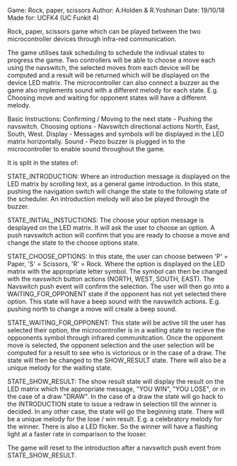 Game: Rock, paper, scissors
Author: A.Holden & R.Yoshinari 
Date: 19/10/18
Made for: UCFK4 (UC Funkit 4)

Rock, paper, scissors game which can be played between the two microcontroller devices through infra-red communication.

The game utilises task scheduling to schedule the indivual states to progress the game. Two controllers will be able to
choose a move each using the navswitch, the selected moves from each device will be computed and a result will be 
returned which will be displayed on the device LED matrix. The microcontroller can also connect a buzzer as the game also 
implements sound with a different melody for each state. E.g. Choosing move and waiting for opponent states will have a 
different melody.

Basic Instructions:
    Confirming / Moving to the next state - Pushing the navswitch.
    Choosing options - Navswitch directional actions North, East, South, West.
    Display - Messages and symbols will be displayed in the LED matrix horizontally.
    Sound - Piezo buzzer is plugged in to the microcontroller to enable sound throughout the game. 

It is split in the states of:

STATE_INTRODUCTION:
    Where an introduction message is displayed on the LED matrix by scrolling text, as a general game introduction.
    In this state, pushing the navigation switch will change the state to the following state of the scheduler. An 
    introduction melody will also be played through the buzzer.

STATE_INITIAL_INSTUCTIONS:
    The choose your option message is desplayed on the LED matrix. It will ask the user to choose an option. A push
    navswitch action will confirm that you are ready to choose a move and change the state to the choose options 
    state.

STATE_CHOOSE_OPTIONS:
    In this state, the user can choose between 'P' = Paper, 'S' = Scissors, 'R' = Rock. Where the option is displayed 
    on the LED matrix with the appropriate letter symbol. The symbol can then be changed with the navswitch button 
    actions (NORTH, WEST, SOUTH, EAST). The Navswitch push event will confirm the selection. The user will then go into 
    a WAITING_FOR_OPPONENT state if the opponent has not yet selected there option. This state will have a beep sound 
    with the navswitch actions. E.g. pushing north to change a move will create a beep sound.
    
STATE_WAITING_FOR_OPPONENT: 
    This state will be active till the user has selected their option, the microcontroller is in a waiting state to 
    recieve the oppoonents symbol through infrared communitcation. Once the opponent move is selected, the opponent
    selection and the user selection will be computed for a result to see who is victorious or in the case of a draw.
    The state will then be changed to the SHOW_RESULT state. There will also be a unique melody for the waiting state.
    
STATE_SHOW_RESULT:
    The show result state will display the result on the LED matrix which the appropriate message, "YOU WIN", "YOU LOSE",
    or in the case of a draw "DRAW". In the case of a draw the state will go back to the INTRODUCTION state to issue a 
    redraw in selection till the winner is decided. In any other case, the state will go the beginning state. There will
    be a unique melody for the lose / win result. E.g. a celebratory melody for the winner. There is also a LED flicker. 
    So the winner will have a flashing light at a faster rate in comparison to the looser. 
    
The game will reset to the introduction after a navswitch push event from STATE_SHOW_RESULT.
    